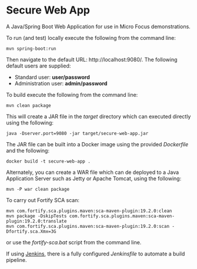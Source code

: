 Secure Web App
==============

A Java/Spring Boot Web Application for use in Micro Focus demonstrations.

To run (and test) locally execute the following from the command line:

```
mvn spring-boot:run
```

Then navigate to the default URL: http://localhost:9080/. The following default users are supplied:

 - Standard user: **user/password**
 - Administration user: **admin/password**

To build execute the following from the command line:

```
mvn clean package
``` 

This will create a JAR file in the _target_ directory which can executed directly using the following:

```
java -Dserver.port=9080 -jar target/secure-web-app.jar
```
The JAR file can be built into a Docker image using the provided _Dockerfile_ and the following:

```
docker build -t secure-web-app .
``` 

Alternately, you can create a WAR file which can de deployed to a Java Application Server such as Jetty or 
Apache Tomcat, using the following:

```
mvn -P war clean package
```

To carry out Fortify SCA scan:

```
mvn com.fortify.sca.plugins.maven:sca-maven-plugin:19.2.0:clean
mvn package -DskipTests com.fortify.sca.plugins.maven:sca-maven-plugin:19.2.0:translate
mvn com.fortify.sca.plugins.maven:sca-maven-plugin:19.2.0:scan -Dfortify.sca.Xmx=3G
```

or use the _fortify-sca.bat_ script from the command line.

If using [Jenkins](https://jenkins.io/), there is a fully configured _Jenkinsfile_ to automate a build pipeline.
